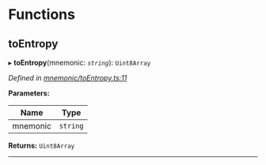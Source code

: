 

# Functions

<a id="toentropy"></a>

##  toEntropy

▸ **toEntropy**(mnemonic: *`string`*): `Uint8Array`

*Defined in [mnemonic/toEntropy.ts:11](https://github.com/polkadot-js/common/blob/6065e10/packages/util-crypto/src/mnemonic/toEntropy.ts#L11)*

**Parameters:**

| Name | Type |
| ------ | ------ |
| mnemonic | `string` |

**Returns:** `Uint8Array`

___

